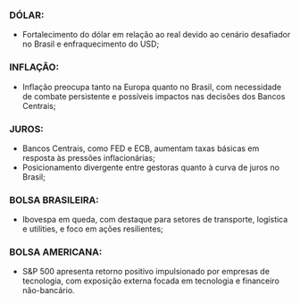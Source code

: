 ### DÓLAR:
- Fortalecimento do dólar em relação ao real devido ao cenário desafiador no Brasil e enfraquecimento do USD;

### INFLAÇÃO:
- Inflação preocupa tanto na Europa quanto no Brasil, com necessidade de combate persistente e possíveis impactos nas decisões dos Bancos Centrais;

### JUROS:
- Bancos Centrais, como FED e ECB, aumentam taxas básicas em resposta às pressões inflacionárias;
- Posicionamento divergente entre gestoras quanto à curva de juros no Brasil;

### BOLSA BRASILEIRA:
- Ibovespa em queda, com destaque para setores de transporte, logística e utilities, e foco em ações resilientes;

### BOLSA AMERICANA:
- S&P 500 apresenta retorno positivo impulsionado por empresas de tecnologia, com exposição externa focada em tecnologia e financeiro não-bancário.
